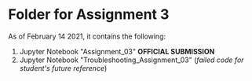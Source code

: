 # Folder for Assignment 3
As of February 14 2021, it contains the following:
1. Jupyter Notebook "Assignment_03" **OFFICIAL SUBMISSION**
2. Jupyter Notebook "Troubleshooting_Assignment_03"  (*failed code for student's future reference*)
